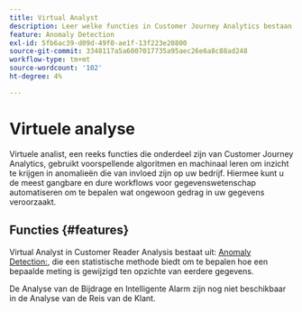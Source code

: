 ```yaml
---
title: Virtual Analyst
description: Leer welke functies in Customer Journey Analytics bestaan uit Virtual Analyst.
feature: Anomaly Detection
exl-id: 5fb6ac39-d09d-49f0-ae1f-13f223e20800
source-git-commit: 3348117a5a6007017735a95aec26e6a8c88ad248
workflow-type: tm+mt
source-wordcount: '102'
ht-degree: 4%

---
```


# Virtuele analyse

Virtuele analist, een reeks functies die onderdeel zijn van Customer Journey Analytics, gebruikt voorspellende algoritmen en machinaal leren om inzicht te krijgen in anomalieën die van invloed zijn op uw bedrijf. Hiermee kunt u de meest gangbare en dure workflows voor gegevenswetenschap automatiseren om te bepalen wat ongewoon gedrag in uw gegevens veroorzaakt.

## Functies {#features}

Virtual Analyst in Customer Reader Analysis bestaat uit: [Anomaly Detection:](c-anomaly-detection/anomaly-detection.md), die een statistische methode biedt om te bepalen hoe een bepaalde meting is gewijzigd ten opzichte van eerdere gegevens.

De Analyse van de Bijdrage en Intelligente Alarm zijn nog niet beschikbaar in de Analyse van de Reis van de Klant.
